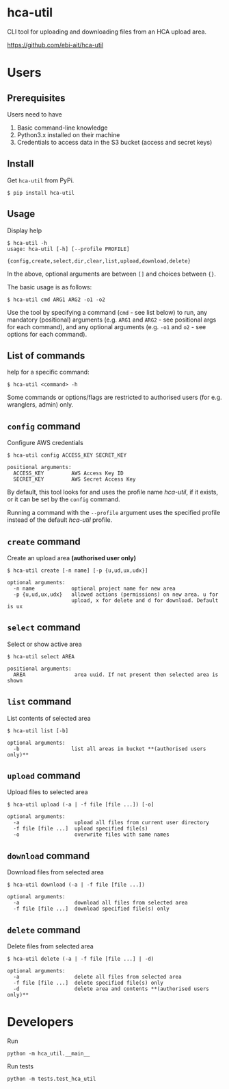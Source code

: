 # hca-util

CLI tool for uploading and downloading files from an HCA upload area.

https://github.com/ebi-ait/hca-util

# Users

## Prerequisites
Users need to have
1. Basic command-line knowledge
2. Python3.x installed on their machine
3. Credentials to access data in the S3 bucket (access and secret keys)

## Install
Get `hca-util` from PyPi.

```shell script
$ pip install hca-util
```
                           
## Usage

Display help

```shell script
$ hca-util -h
usage: hca-util [-h] [--profile PROFILE]
                   {config,create,select,dir,clear,list,upload,download,delete}
```

In the above, optional arguments are between `[]` and choices between `{}`.

The basic usage is as follows:

```shell script
$ hca-util cmd ARG1 ARG2 -o1 -o2
```

Use the tool by specifying a command (`cmd` - see list below) to run, any mandatory (positional) arguments (e.g. `ARG1` and `ARG2` - see positional args for each command), and any optional arguments (e.g. `-o1` and `o2` - see options for each command).

## List of commands

help for a specific command:

```shell script
$ hca-util <command> -h
```

Some commands or options/flags are restricted to authorised users (for e.g. wranglers, admin) only.

## `config` command

Configure AWS credentials

```shell script
$ hca-util config ACCESS_KEY SECRET_KEY

positional arguments:
  ACCESS_KEY         AWS Access Key ID
  SECRET_KEY         AWS Secret Access Key
```

By default, this tool looks for and uses the profile name _hca-util_, if it exists, or it can be set by the `config` command.

Running a command with the `--profile` argument uses the specified profile instead of the default _hca-util_ profile.

## `create` command

Create an upload area **(authorised user only)**

```shell script
$ hca-util create [-n name] [-p {u,ud,ux,udx}]

optional arguments:
  -n name            optional project name for new area
  -p {u,ud,ux,udx}   allowed actions (permissions) on new area. u for
                     upload, x for delete and d for download. Default is ux
```

## `select` command

Select or show active area

```shell script
$ hca-util select AREA

positional arguments:
  AREA                area uuid. If not present then selected area is shown
```

## `list` command

List contents of selected area

```shell script
$ hca-util list [-b]

optional arguments:
  -b                 list all areas in bucket **(authorised users only)**
```

## `upload` command

Upload files to selected area

```shell script
$ hca-util upload (-a | -f file [file ...]) [-o]

optional arguments:
  -a                  upload all files from current user directory
  -f file [file ...]  upload specified file(s)
  -o                  overwrite files with same names
```

## `download` command

Download files from selected area

```shell script
$ hca-util download (-a | -f file [file ...])

optional arguments:
  -a                  download all files from selected area
  -f file [file ...]  download specified file(s) only
```

## `delete` command

Delete files from selected area

```shell script
$ hca-util delete (-a | -f file [file ...] | -d)

optional arguments:
  -a                  delete all files from selected area
  -f file [file ...]  delete specified file(s) only
  -d                  delete area and contents **(authorised users only)**
```

# Developers

Run 

```shell script
python -m hca_util.__main__
```

Run tests

```shell script
python -m tests.test_hca_util
```
